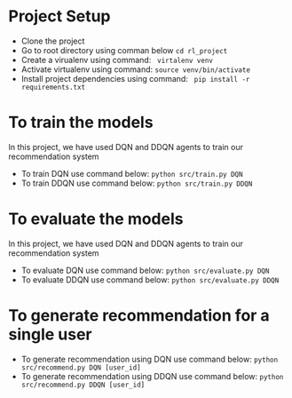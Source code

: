# Project Setup
- Clone the project
- Go to root directory using comman below
`cd rl_project`
- Create a virualenv using command:
` virtalenv venv`
- Activate virtualenv using command:
`source venv/bin/activate`
- Install project dependencies using command:
` pip install -r requirements.txt`

# To train the models
In this project, we have used DQN and DDQN agents to train our recommendation system
- To train DQN use command below:
`python src/train.py DQN`
- To train DDQN use command below:
`python src/train.py DDQN`

# To evaluate the models
In this project, we have used DQN and DDQN agents to train our recommendation system
- To evaluate DQN use command below:
`python src/evaluate.py DQN`
- To evaluate DDQN use command below:
`python src/evaluate.py DDQN`

# To generate recommendation for a single user
- To generate recommendation using DQN use command below:
`python src/recommend.py DQN [user_id]`
- To generate recommendation using DDQN use command below:
`python src/recommend.py DDQN [user_id]`
